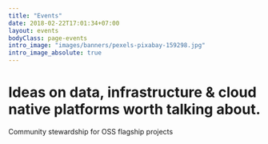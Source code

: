 ```yaml
---
title: "Events"
date: 2018-02-22T17:01:34+07:00
layout: events
bodyClass: page-events
intro_image: "images/banners/pexels-pixabay-159298.jpg"
intro_image_absolute: true
---
```


# Ideas on data, infrastructure & cloud native platforms worth talking about.

Community stewardship for OSS flagship projects
